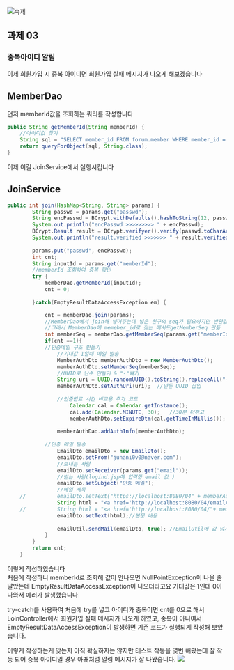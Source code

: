 ![숙제](https://github.com/InitTester/2024-study/assets/148026641/580747b5-de89-4f2f-85c1-a5d7189b8e2e)

## 과제 03
### 중복아이디 알림
이제 회원가입 시 중복 아이디면 회원가입 실패 메시지가 나오게 해보겠습니다

## MemberDao
먼저 memberId값을 조회하는 쿼리를 작성합니다
```java
public String getMemberId(String memberId) {	
	//아이디값 찾기
	String sql = "SELECT member_id FROM forum.member WHERE member_id ='" + memberId + "'";
	return queryForObject(sql, String.class);
}
```
이제 이걸 JoinService에서 실행시킵니다

## JoinService
```java
public int join(HashMap<String, String> params) {
		String passwd = params.get("passwd");
		String encPasswd = BCrypt.withDefaults().hashToString(12, passwd.toCharArray());
		System.out.println("encPasswd >>>>>>>>> " + encPasswd);
		BCrypt.Result result = BCrypt.verifyer().verify(passwd.toCharArray(), encPasswd);
		System.out.println("result.verified >>>>>>> " + result.verified);
		
		params.put("passwd", encPasswd);
		int cnt;
		String inputId = params.get("memberId");
		//memberId 조회하여 중복 확인
		try {
			memberDao.getMemberId(inputId);
			cnt = 0;
			
		}catch(EmptyResultDataAccessException em) {

			cnt = memberDao.join(params);	
			//MemberDao에서 join해 넣어주는데 넣은 친구의 seq가 필요하지만 반환값 int라 여러개의 쿼리중 뭔지 못찾는다
			//그래서 MemberDao에 memeber_id로 찾는 메서드getMemberSeq 만듦
			int memberSeq = memberDao.getMemberSeq(params.get("memberId"));
			if(cnt ==1){
			//인증메일 구조 만들기
				//기대값 1일때 메일 발송
				MemberAuthDto memberAuthDto = new MemberAuthDto();
				memberAuthDto.setMemberSeq(memberSeq);
				//UUID로 난수 만들기 & "-"뺴기
				String uri = UUID.randomUUID().toString().replaceAll("-", "");
				memberAuthDto.setAuthUri(uri);	//만든 UUID 삽입
				
				//인증만료 시간 비교용 추가 코드
					Calendar cal = Calendar.getInstance();	
					cal.add(Calendar.MINUTE, 30);	//30분 더하고
					memberAuthDto.setExpireDtm(cal.getTimeInMillis());
	
				memberAuthDao.addAuthInfo(memberAuthDto);
				
			//인증 메일 발송
				EmailDto emailDto = new EmailDto();
				emailDto.setFrom("junani0v0@naver.com"); 
				//보내는 사람
				emailDto.setReceiver(params.get("email")); 
				//받는 사람(logind.jsp에 입력한 email 값 )
				emailDto.setSubject("인증 메일");	
				//메일 제목
	//			emailDto.setText("https://localhost:8080/04" + memberAuthDto.getAuthUri());	//본문 내용
				String html = "<a href='http://localhost:8080/04/emailAuth.do?uri="+ memberAuthDto.getAuthUri() +"'>인증하기</a>";
	//			String html = "<a href='http://localhost:8080/04/"+ memberAuthDto.getAuthUri() +"'>인증하기</a>";
				emailDto.setText(html);//본문 내용
				
				emailUtil.sendMail(emailDto, true);	//EmailUtil에 값 넘겨주기
			}
		}
		return cnt;
	}
```
이렇게 작성하였습니다   
처음에 작성하니 memberId로 조회해 값이 안나오면 NullPointException이 나올 줄 알았는데  EmptyResultDataAccessException이 나오더라고요 기대값은 1인데 0이 나와서 에러가 발생했습니다   

try-catch를 사용하여 처음에 try를 넣고 아이디가 중복이면 cnt를 0으로 해서 LoinController에서 회원가입 실패 메시지가 나오게 하였고, 중복이 아니여서 EmptyResultDataAccessException이 발생하면 기존 코드가 실행되게 작성해 보았습니다.

이렇게 작성하는게 맞는지 아직 확실하지는 않지만 테스트 작동을 몇번 해봤는데 잘 작동 되어 중복 아이디일 경우 아래처럼 알림 메시지가 잘 나왔습니다.
![](https://github.com/InitTester/2024-study/assets/148026641/d0649721-7508-4952-b3bb-e92520959fd0)
